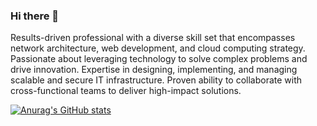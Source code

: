 ### Hi there 👋

Results-driven professional with a diverse skill set that encompasses network architecture, web development, and cloud computing strategy. Passionate about leveraging technology to solve complex problems and drive innovation. Expertise in designing, implementing, and managing scalable and secure IT infrastructure. Proven ability to collaborate with cross-functional teams to deliver high-impact solutions.

[![Anurag's GitHub stats](https://github-readme-stats.vercel.app/api?username=1moses1)](https://github.com/anuraghazra/github-readme-stats)
